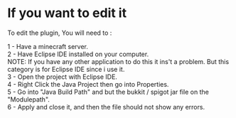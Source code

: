 # If you want to edit it

To edit the plugin, You will need to :

1 - Have a minecraft server.                  
2 - Have Eclipse IDE installed on your computer.                               
NOTE: If you have any other application to do this it ins't a problem. But this category is for Eclipse IDE since i use it.               
3 - Open the project with Eclipse IDE.        
4 - Right Click the Java Project then go into Properties.             
5 - Go into "Java Build Path" and but the bukkit / spigot jar file on the "Modulepath".              
6 - Apply and close it, and then the file should not show any errors.             
